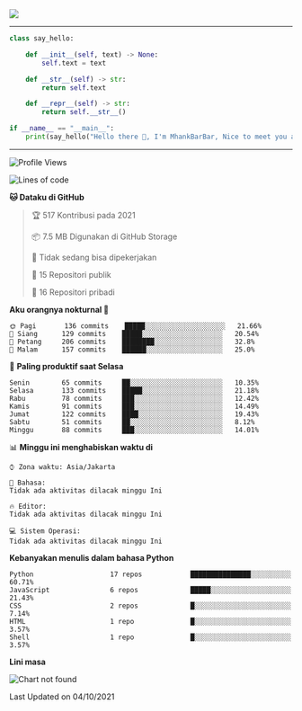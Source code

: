 <img align="center" height="auto" src="https://github.com/MhankBarBar/MhankBarBar/blob/master/img/1.jpg"/>
<!--
___
![Metrics](https://github.com/MhankBarBar/MhankBarBar/blob/master/github-metrics.svg)
___
-->
<!--
[![ReadMe Card](https://github-readme-stats.vercel.app/api/pin/?username=mhankbarbar&repo=termux-wabot&theme=auto)](https://github.com/mhankbarbar/termux-wabot)
-->

---
```python
class say_hello:

    def __init__(self, text) -> None:
        self.text = text

    def __str__(self) -> str:
        return self.text

    def __repr__(self) -> str:
        return self.__str__()

if __name__ == "__main__":
    print(say_hello("Hello there 👋, I'm MhankBarBar, Nice to meet you all!"))
```
---
<!--START_SECTION:waka-->
![Profile Views](http://img.shields.io/badge/Profil%20dilihat-240-blue)

![Lines of code](https://img.shields.io/badge/Sejak%20Hello%20World%20aku%20telah%20menulis-494968%20baris%20kode-blue)

**🐱 Dataku di GitHub** 

> 🏆 517 Kontribusi pada 2021
 > 
> 📦 7.5 MB Digunakan di GitHub Storage 
 > 
> 🚫 Tidak sedang bisa dipekerjakan
 > 
> 📜 15 Repositori publik 
 > 
> 🔑 16 Repositori pribadi  
 > 
**Aku orangnya nokturnal 🦉** 

```text
🌞 Pagi       136 commits    █████░░░░░░░░░░░░░░░░░░░░   21.66% 
🌆 Siang      129 commits    █████░░░░░░░░░░░░░░░░░░░░   20.54% 
🌃 Petang     206 commits    ████████░░░░░░░░░░░░░░░░░   32.8% 
🌙 Malam      157 commits    ██████░░░░░░░░░░░░░░░░░░░   25.0%

```
📅 **Paling produktif saat Selasa** 

```text
Senin        65 commits     ██░░░░░░░░░░░░░░░░░░░░░░░   10.35% 
Selasa       133 commits    █████░░░░░░░░░░░░░░░░░░░░   21.18% 
Rabu         78 commits     ███░░░░░░░░░░░░░░░░░░░░░░   12.42% 
Kamis        91 commits     ███░░░░░░░░░░░░░░░░░░░░░░   14.49% 
Jumat        122 commits    ████░░░░░░░░░░░░░░░░░░░░░   19.43% 
Sabtu        51 commits     ██░░░░░░░░░░░░░░░░░░░░░░░   8.12% 
Minggu       88 commits     ███░░░░░░░░░░░░░░░░░░░░░░   14.01%

```


📊 **Minggu ini menghabiskan waktu di** 

```text
⌚︎ Zona waktu: Asia/Jakarta

💬 Bahasa: 
Tidak ada aktivitas dilacak minggu Ini

🔥 Editor: 
Tidak ada aktivitas dilacak minggu Ini

💻 Sistem Operasi: 
Tidak ada aktivitas dilacak minggu Ini

```

**Kebanyakan menulis dalam bahasa Python** 

```text
Python                   17 repos            ███████████████░░░░░░░░░░   60.71% 
JavaScript               6 repos             █████░░░░░░░░░░░░░░░░░░░░   21.43% 
CSS                      2 repos             █░░░░░░░░░░░░░░░░░░░░░░░░   7.14% 
HTML                     1 repo              █░░░░░░░░░░░░░░░░░░░░░░░░   3.57% 
Shell                    1 repo              █░░░░░░░░░░░░░░░░░░░░░░░░   3.57%

```


**Lini masa**

![Chart not found](https://raw.githubusercontent.com/MhankBarBar/MhankBarBar/master/charts/bar_graph.png) 


 Last Updated on 04/10/2021
<!--END_SECTION:waka-->

